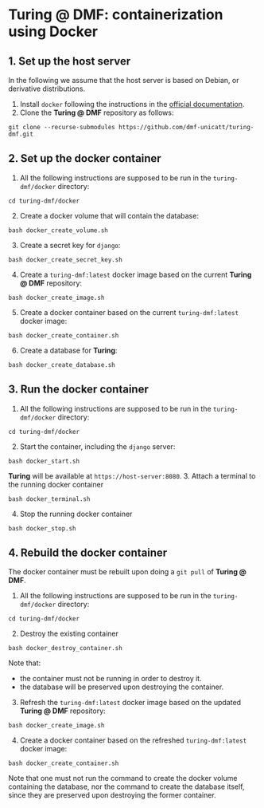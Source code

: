 # Turing @ DMF: containerization using Docker

## 1. Set up the host server

In the following we assume that the host server is based on Debian, or derivative distributions.

1. Install `docker` following the instructions in the [official documentation](https://docs.docker.com/engine/install/debian/#install-using-the-repository).
2. Clone the **Turing @ DMF** repository as follows:
```
git clone --recurse-submodules https://github.com/dmf-unicatt/turing-dmf.git
```

## 2. Set up the docker container

1. All the following instructions are supposed to be run in the `turing-dmf/docker` directory:
```
cd turing-dmf/docker
```
2. Create a docker volume that will contain the database:
```
bash docker_create_volume.sh
```
3. Create a secret key for `django`:
```
bash docker_create_secret_key.sh
```
4. Create a `turing-dmf:latest` docker image based on the current **Turing @ DMF** repository:
```
bash docker_create_image.sh
```
5. Create a docker container based on the current `turing-dmf:latest` docker image:
```
bash docker_create_container.sh
```
6. Create a database for **Turing**:
```
bash docker_create_database.sh
```

## 3. Run the docker container

1. All the following instructions are supposed to be run in the `turing-dmf/docker` directory:
```
cd turing-dmf/docker
```
2. Start the container, including the `django` server:
```
bash docker_start.sh
```
**Turing** will be available at `https://host-server:8080`.
3. Attach a terminal to the running docker container
```
bash docker_terminal.sh
```
4. Stop the running docker container
```
bash docker_stop.sh
```

## 4. Rebuild the docker container

The docker container must be rebuilt upon doing a `git pull` of **Turing @ DMF**.

1. All the following instructions are supposed to be run in the `turing-dmf/docker` directory:
```
cd turing-dmf/docker
```
2. Destroy the existing container
```
bash docker_destroy_container.sh
```
Note that:
- the container must not be running in order to destroy it.
- the database will be preserved upon destroying the container.
3. Refresh the `turing-dmf:latest` docker image based on the updated **Turing @ DMF** repository:
```
bash docker_create_image.sh
```
4. Create a docker container based on the refreshed `turing-dmf:latest` docker image:
```
bash docker_create_container.sh
```

Note that one must not run the command to create the docker volume containing the database, nor the command to create the database itself, since they are preserved upon destroying the former container.
